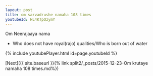 ```yaml
---
layout: post
title: om sarvadrushe namaha 108 times
youtubeId: HL4KTpQzymY
---
```

 
 
Om Neerajaaya nama 
 
 -  Who does not have royal(rajo) qualities/Who is born out of water 
 
  
 
  
 
 
 
 
 
 


{% include youtubePlayer.html id=page.youtubeId %}
 
[Next]({{ site.baseurl }}{% link  split2/_posts/2015-12-23-Om krutaye namaha 108 times.md%})
 
